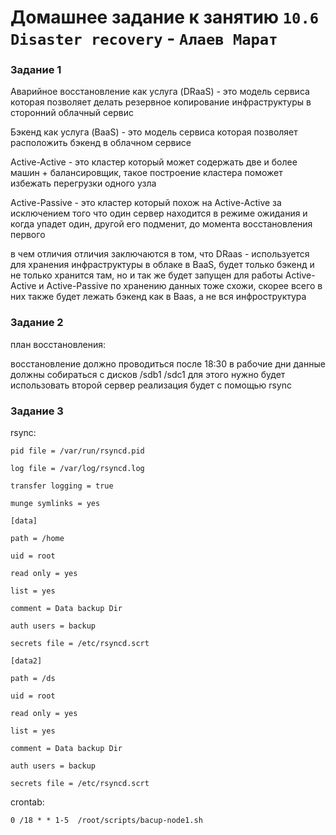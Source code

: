# Домашнее задание к занятию `10.6 Disaster recovery` - `Алаев Марат`

### Задание 1

Аварийное восстановление как услуга (DRaaS) - это модель сервиса которая позволяет делать резервное копирование инфраструктуры в сторонний облачный сервис 

Бэкенд как услуга (BaaS) - это модель сервиса которая позволяет расположить бэкенд 
в облачном сервисе  

Active-Active - это кластер который может содержать две и более машин + балансировщик, такое построение кластера поможет избежать перегрузки одного узла

Active-Passive - это кластер который похож на Active-Active за исключением того 
что один сервер находится в режиме ожидания 
и когда упадет один, другой его подменит, до момента восстановления первого 

в чем отличия 
отличия заключаются в том, что DRaas - используется  для хранения инфраструктуры в облаке
в BaaS, будет только бэкенд и не только хранится там, но и так же будет запущен для работы 
Active-Active и Active-Passive по хранению данных тоже схожи, скорее всего в них также будет лежать бэкенд как в Baas, а не вся инфроструктура


### Задание 2

план восстановления:

восстановление должно проводиться после 18:30 в рабочие дни 
данные должны собираться с дисков /sdb1 /sdc1
для этого нужно будет использовать второй сервер 
реализация будет с помощью rsync


### Задание 3

rsync:
```
pid file = /var/run/rsyncd.pid

log file = /var/log/rsyncd.log

transfer logging = true

munge symlinks = yes

[data]

path = /home

uid = root

read only = yes

list = yes

comment = Data backup Dir

auth users = backup

secrets file = /etc/rsyncd.scrt

[data2]

path = /ds

uid = root

read only = yes

list = yes

comment = Data backup Dir

auth users = backup

secrets file = /etc/rsyncd.scrt
```



crontab:

```
0 /18 * * 1-5  /root/scripts/bacup-node1.sh
```